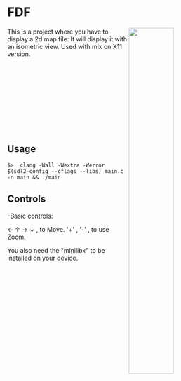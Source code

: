 # FDF

<img align="right"  src="http://i.imgur.com/C27QA4E.png" width="45%" />

This is a project where you have to display a 2d map file:
It will display it with an isometric view.
Used with mlx on X11 version.

<br /><br /><br /><br /><br /><br /><br /><br /><br />
## Usage
	$>  clang -Wall -Wextra -Werror $(sdl2-config --cflags --libs) main.c -o main && ./main

## Controls

-Basic controls:

&larr; 	&uarr; 	&rarr; 	&darr; , to Move.
'+' , '-' , to use Zoom.

You also need the "minilibx" to be installed on your device.

</tbody>
